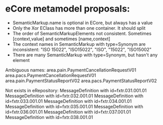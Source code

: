 # eCore metamodel proposals:
- SemanticMarkup.name is optional in ECore, but always has a value
- Only the Xor EClass has more than one container. It should split
- The order of SemanticMarkupElements not consistent. Sometimes [context,value] and sometimes [name,context]
- The context names in  SemanticMarkup with type=Synonym are inconsistent: "ISO 15022", "ISO15022", "ISO", "15022", "ISO15002"  
- There are many SemanticMarkup with type=Synonym, but hasn't any element

Ambiguous names:
area.pain.PaymentCancellationRequestV01 area.pacs.PaymentCancellationRequestV01
area.pain.PaymentStatusReportV02 area.pacs.PaymentStatusReportV02

Not exists in eRepository: 
MessageDefinition with id=fxtr.031.001.01
MessageDefinition with id=fxtr.032.001.01
MessageDefinition with id=fxtr.033.001.01
MessageDefinition with id=fxtr.034.001.01
MessageDefinition with id=fxtr.035.001.01
MessageDefinition with id=fxtr.036.001.01
MessageDefinition with id=fxtr.037.001.01
MessageDefinition with id=fxtr.038.001.01
